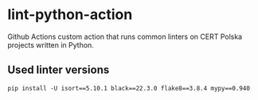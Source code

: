 # lint-python-action

Github Actions custom action that runs common linters on CERT Polska projects written in Python.

## Used linter versions

```
pip install -U isort==5.10.1 black==22.3.0 flake8==3.8.4 mypy==0.940
```
